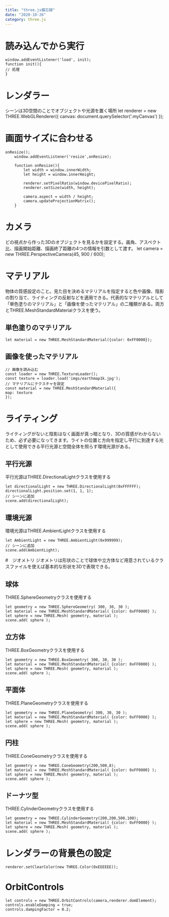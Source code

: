 ```yaml
---
title: "three.js備忘録"
date: "2020-10-26"
category: three.js
---
```


# 読み込んでから実行
    window.addEventListener('load', init);
    function init(){
    // 処理
    }
# レンダラー
シーンは3D空間のことでオブジェクトや光源を置く場所
    let renderer = new THREE.WebGLRenderer({
    canvas: document.querySelector('.myCanvas')
    });

# 画面サイズに合わせる
    onResize();
        window.addEventListener('resize',onResize);

        function onResize(){
            let width = window.innerWidth;
            let height = window.innerHeight;

            renderer.setPixelRatio(window.devicePixelRatio);
            renderer.setSize(width, height);

            camera.aspect = width / height;
            camera.updateProjectionMatrix();
        }

# カメラ
どの視点から作った3Dのオブジェクトを見るかを設定する。画角、アスペクト比、描画開始距離、描画終了距離の4つの情報を引数として渡す。
    let camera = new THREE.PerspectiveCamera(45, 900 / 600);

# マテリアル
物体の質感設定のこと。見た目を決めるマテリアルを指定すると色や画像、陰影の割り当て、ライティングの反射などを適用できる。代表的なマテリアルとして「単色塗りのマテリアル」と「画像を使ったマテリアル」の二種類がある。両方とTHREE.MeshStandardMaterialクラスを使う。

## 単色塗りのマテリアル
    let material = new THREE.MeshStandardMaterial({color: 0xFF0000});

## 画像を使ったマテリアル
    // 画像を読み込む
    const loader = new THREE.TextureLoader();
    const texture = loader.load('imgs/earthmap1k.jpg');
    // マテリアルにテクスチャを設定
    const material = new THREE.MeshStandardMaterial({
    map: texture
    });

# ライティング
ライティングがないと陰影はなく画面が真っ暗となり、3Dの質感がわからないため、必ず必要になってきます。ライトの位置と方向を指定し平行に到達する光として使用できる平行光源と空間全体を照らす環境光源がある。

## 平行光源
平行光源はTHREE.DirectionalLightクラスを使用する

    let directionalLight = new THREE.DirectionalLight(0xFFFFFF);
    directionalLight.position.set(1, 1, 1);
    // シーンに追加
    scene.add(directionalLight);

## 環境光源
環境光源はTHREE.AmbientLightクラスを使用する

    let AmbientLight = new THREE.AmbientLight(0x999999);
    // シーンに追加
    scene.add(AmbientLight);

#　ジオメトリ
ジオメトリは形状のことで球体や立方体など用意されているクラスファイルを使えば基本的な形状を3Dで表現できる。

## 球体
THREE.SphereGeometryクラスを使用する

    let geometry = new THREE.SphereGeometry( 300, 30, 30 );
    let material = new THREE.MeshStandardMaterial( {color: 0xFF0000} );
    let sphere = new THREE.Mesh( geometry, material );
    scene.add( sphere );

## 立方体
THREE.BoxGeometryクラスを使用する

    let geometry = new THREE.BoxGeometry( 300, 30, 30 );
    let material = new THREE.MeshStandardMaterial( {color: 0xFF0000} );
    let sphere = new THREE.Mesh( geometry, material );
    scene.add( sphere );

## 平面体
THREE.PlaneGeometryクラスを使用する

    let geometry = new THREE.PlaneGeometry( 300, 30, 30 );
    let material = new THREE.MeshStandardMaterial( {color: 0xFF0000} );
    let sphere = new THREE.Mesh( geometry, material );
    scene.add( sphere );

## 円柱
THREE.ConeGeometryクラスを使用する

    let geometry = new THREE.ConeGeometry(200,500,8);
    let material = new THREE.MeshStandardMaterial( {color: 0xFF0000} );
    let sphere = new THREE.Mesh( geometry, material );
    scene.add( sphere );

## ドーナツ型
THREE.CylinderGeometryクラスを使用する

    let geometry = new THREE.CylinderGeometry(200,200,500,100);
    let material = new THREE.MeshStandardMaterial( {color: 0xFF0000} );
    let sphere = new THREE.Mesh( geometry, material );
    scene.add( sphere );

# レンダラーの背景色の設定

    renderer.setClearColor(new THREE.Color(0xEEEEEE));

# OrbitControls

    let controls = new THREE.OrbitControls(camera,renderer.domElement);
    controls.enableDamping = true;
    controls.dampingFactor = 0.2;